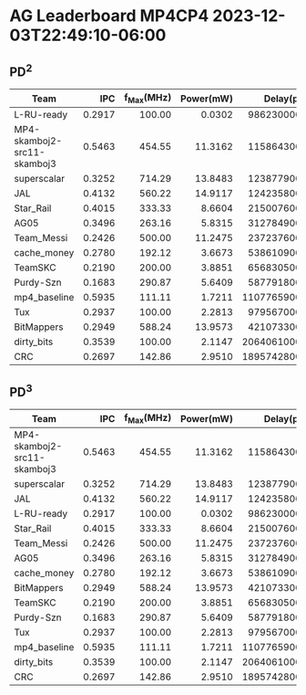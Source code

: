 # AG Leaderboard MP4CP4 2023-12-03T22:49:10-06:00


## PD<sup>2</sup>
|Team|IPC|f<sub>Max</sub>(MHz)|Power(mW)|Delay(ps)|PD<sup>2</sup>|
|---|--:|--:|--:|--:|--:|
|L-RU-ready|0.2917|100.00|0.0302|9862300000|2.93|
|MP4-skamboj2-src11-skamboj3|0.5463|454.55|11.3162|1158643000|15.19|
|superscalar|0.3252|714.29|13.8483|1238779000|21.25|
|JAL|0.4132|560.22|14.9117|1242358000|23.02|
|Star_Rail|0.4015|333.33|8.6604|2150076000|40.04|
|AG05|0.3496|263.16|5.8315|3127849000|57.05|
|Team_Messi|0.2426|500.00|11.2475|2372376000|63.30|
|cache_money|0.2780|192.12|3.6673|5386109000|106.39|
|TeamSKC|0.2190|200.00|3.8851|6568305000|167.61|
|Purdy-Szn|0.1683|290.87|5.6409|5877918000|194.89|
|mp4_baseline|0.5935|111.11|1.7211|11077659000|211.20|
|Tux|0.2937|100.00|2.2813|9795670000|218.90|
|BitMappers|0.2949|588.24|13.9573|4210733000|247.47|
|dirty_bits|0.3539|100.00|2.1147|20640610000|900.93|
|CRC|0.2697|142.86|2.9510|18957428000|1060.54|

## PD<sup>3</sup>
|Team|IPC|f<sub>Max</sub>(MHz)|Power(mW)|Delay(ps)|PD<sup>3</sup>|
|---|--:|--:|--:|--:|--:|
|MP4-skamboj2-src11-skamboj3|0.5463|454.55|11.3162|1158643000|17.60|
|superscalar|0.3252|714.29|13.8483|1238779000|26.33|
|JAL|0.4132|560.22|14.9117|1242358000|28.59|
|L-RU-ready|0.2917|100.00|0.0302|9862300000|28.93|
|Star_Rail|0.4015|333.33|8.6604|2150076000|86.08|
|Team_Messi|0.2426|500.00|11.2475|2372376000|150.18|
|AG05|0.3496|263.16|5.8315|3127849000|178.45|
|cache_money|0.2780|192.12|3.6673|5386109000|573.02|
|BitMappers|0.2949|588.24|13.9573|4210733000|1042.02|
|TeamSKC|0.2190|200.00|3.8851|6568305000|1100.92|
|Purdy-Szn|0.1683|290.87|5.6409|5877918000|1145.56|
|Tux|0.2937|100.00|2.2813|9795670000|2144.29|
|mp4_baseline|0.5935|111.11|1.7211|11077659000|2339.64|
|dirty_bits|0.3539|100.00|2.1147|20640610000|18595.80|
|CRC|0.2697|142.86|2.9510|18957428000|20105.11|
